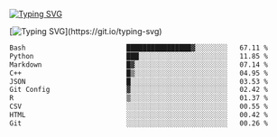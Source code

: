 [![Typing SVG](https://readme-typing-svg.demolab.com?font=Fira+Code&duration=1&pause=1000&center=true&vCenter=true&width=435&lines=Ivy+Streeter)](https://git.io/typing-svg)

[![Typing SVG](https://readme-typing-svg.demolab.com?font=Fira+Code&pause=1000&center=true&width=435&lines=Hello%2C+nice+to+meet+you!;I+am+a+researcher+in+biotech.;I+am+interested+in+bioinformatics.;I+am+self-taught+and+love+learning.;Feel+free+to+reach+out!)](https://git.io/typing-svg)
<!--START_SECTION:waka-->

```txt
Bash                         ████████████████▓░░░░░░░░   67.11 %
Python                       ███░░░░░░░░░░░░░░░░░░░░░░   11.85 %
Markdown                     █▓░░░░░░░░░░░░░░░░░░░░░░░   07.14 %
C++                          █▒░░░░░░░░░░░░░░░░░░░░░░░   04.95 %
JSON                         █░░░░░░░░░░░░░░░░░░░░░░░░   03.53 %
Git Config                   ▓░░░░░░░░░░░░░░░░░░░░░░░░   02.42 %
R                            ▒░░░░░░░░░░░░░░░░░░░░░░░░   01.37 %
CSV                          ░░░░░░░░░░░░░░░░░░░░░░░░░   00.55 %
HTML                         ░░░░░░░░░░░░░░░░░░░░░░░░░   00.42 %
Git                          ░░░░░░░░░░░░░░░░░░░░░░░░░   00.26 %
```

<!--END_SECTION:waka-->
